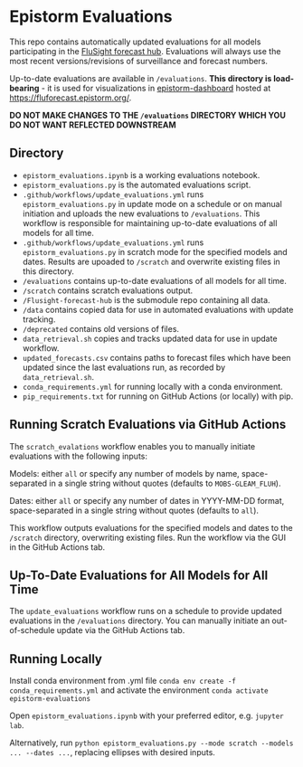# Epistorm Evaluations

This repo contains automatically updated evaluations for all models participating in the [FluSight forecast hub](https://github.com/cdcepi/FluSight-forecast-hub). Evaluations will always use the most recent versions/revisions of surveillance and forecast numbers.

Up-to-date evaluations are available in `/evaluations`. **This directory is load-bearing** - it is used for visualizations in [epistorm-dashboard](https://github.com/mobs-lab/epistorm-dashboard) hosted at https://fluforecast.epistorm.org/.

**DO NOT MAKE CHANGES TO THE `/evaluations` DIRECTORY WHICH YOU DO NOT WANT REFLECTED DOWNSTREAM**

## Directory

- `epistorm_evaluations.ipynb` is a working evaluations notebook.
- `epistorm_evaluations.py` is the automated evaluations script.
- `.github/workflows/update_evaluations.yml` runs `epistorm_evaluations.py` in update mode on a schedule or on manual initiation and uploads the new evaluations to `/evaluations`. This workflow is responsible for maintaining up-to-date evaluations of all models for all time.
- `.github/workflows/update_evaluations.yml` runs `epistorm_evaluations.py` in scratch mode for the specified models and dates. Results are upoaded to `/scratch` and overwrite existing files in this directory.
- `/evaluations` contains up-to-date evaluations of all models for all time.
- `/scratch` contains scratch evaluations output.
- `/Flusight-forecast-hub` is the submodule repo containing all data.
- `/data` contains copied data for use in automated evaluations with update tracking.
- `/deprecated` contains old versions of files.
- `data_retrieval.sh` copies and tracks updated data for use in update workflow.
- `updated_forecasts.csv` contains paths to forecast files which have been updated since the last evaluations run, as recorded by `data_retrieval.sh`.
- `conda_requirements.yml` for running locally with a conda environment.
- `pip_requirements.txt` for running on GitHub Actions (or locally) with pip.

## Running Scratch Evaluations via GitHub Actions

The `scratch_evalations` workflow enables you to manually initiate evaluations with the following inputs:

Models: either `all` or specify any number of models by name, space-separated in a single string without quotes (defaults to `MOBS-GLEAM_FLUH`).

Dates: either `all` or specify any number of dates in YYYY-MM-DD format, space-separated in a single string without quotes (defaults to `all`).

This workflow outputs evaluations for the specified models and dates to the `/scratch` directory, overwriting existing files. Run the workflow via the GUI in the GitHub Actions tab.

## Up-To-Date Evaluations for All Models for All Time

The `update_evaluations` workflow runs on a schedule to provide updated evaluations in the `/evaluations` directory. You can manually initiate an out-of-schedule update via the GitHub Actions tab.

## Running Locally

Install conda environment from .yml file
`conda env create -f conda_requirements.yml`
and activate the environment
`conda activate epistorm-evaluations`

Open `epistorm_evaluations.ipynb` with your preferred editor, e.g. `jupyter lab`.

Alternatively, run `python epistorm_evaluations.py --mode scratch --models ... --dates ...`, replacing ellipses with desired inputs. 
